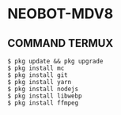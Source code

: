 # NEOBOT-MDV8
## COMMAND TERMUX
```
$ pkg update && pkg upgrade
$ pkg install mc
$ pkg install git
$ pkg install yarn
$ pkg install nodejs
$ pkg install libwebp
$ pkg install ffmpeg
```
